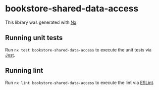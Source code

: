 # bookstore-shared-data-access

This library was generated with [Nx](https://nx.dev).

## Running unit tests

Run `nx test bookstore-shared-data-access` to execute the unit tests via [Jest](https://jestjs.io).

## Running lint

Run `nx lint bookstore-shared-data-access` to execute the lint via [ESLint](https://eslint.org/).
